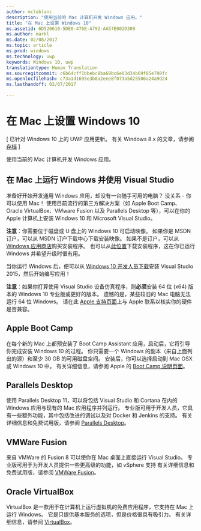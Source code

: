 ```yaml
---
author: mcleblanc
description: "使用当前的 Mac 计算机开发 Windows 应用。"
title: "在 Mac 上设置 Windows 10"
ms.assetid: 6D520610-5DE0-476E-A792-AA57E002D309
ms.author: markl
ms.date: 02/08/2017
ms.topic: article
ms.prod: windows
ms.technology: uwp
keywords: Windows 10, uwp
translationtype: Human Translation
ms.sourcegitcommit: c6b64cff1bbebc8ba69bc6e03d34b69f85e798fc
ms.openlocfilehash: c73a1d1695e3b8a2eee8f073a5d25586a24a9d24
ms.lasthandoff: 02/07/2017

---
```


# <a name="setting-up-your-mac-with-windows-10"></a>在 Mac 上设置 Windows 10

\[ 已针对 Windows 10 上的 UWP 应用更新。 有关 Windows 8.x 的文章，请参阅[存档](http://go.microsoft.com/fwlink/p/?linkid=619132) \]

使用当前的 Mac 计算机开发 Windows 应用。

## <a name="run-windows-on-your-mac-and-use-visual-studio"></a>在 Mac 上运行 Windows 并使用 Visual Studio

准备好开始开发通用 Windows 应用，却没有一台随手可用的电脑？ 没关系 - 你可以使用 Mac！ 使用目前流行的第三方解决方案（如 Apple Boot Camp、Oracle VirtualBox、VMware Fusion 以及 Parallels Desktop 等），可以在你的 Apple 计算机上安装 Windows 10 和 Microsoft Visual Studio。

**注意**：你需要位于磁盘或 U 盘上的 Windows 10 可启动映像。 如果你是 MSDN 订户，可以从 MSDN 订户下载中心下载安装映像。 如果不是订户，可以从 [Windows 应用商店](http://apps.microsoft.com/windows/app)购买安装程序。 也可以从[此位置](http://go.microsoft.com/fwlink/?LinkId=623906)下载安装程序，这在你已运行 Windows 并希望升级时很有用。

当你运行 Windows 后，便可以从 [Windows 10 开发人员下载](https://developer.microsoft.com/en-us/windows/downloads)安装 Visual Studio 2015，然后开始编写应用！

**注意**：如果你打算使用 Visual Studio 设备仿真程序，则**必须**安装 64 位 (x64) 版本的 Windows 10 专业版或更好的版本。 遗憾的是，某些较旧的 Mac 电脑无法运行 64 位 Windows。 请在此 [Apple 支持页面](http://go.microsoft.com/fwlink/p/?LinkID=397959)上与 Apple 联系以核实你的硬件是否兼容。

## <a name="apple-boot-camp"></a>Apple Boot Camp

在每个新的 Mac 上都预安装了 Boot Camp Assistant 应用，启动后，它将引导你完成安装 Windows 10 的过程。 你只需要一个 Windows 的副本（来自上面列出的源）和至少 30 GB 的可用磁盘空间。 安装后，你可以选择启动到 Mac OSX 或 Windows 10 中。 有关详细信息，请参阅 Apple 的 [Boot Camp 说明页面](http://go.microsoft.com/fwlink/?LinkId=623912)。

## <a name="parallels-desktop"></a>Parallels Desktop

使用 Parallels Desktop 11，可以将包括 Visual Studio 和 Cortana 在内的 Windows 应用与现有的 Mac 应用程序并列运行。 专业版可用于开发人员，它具有一些额外功能，其中包括改进的调试以及对 Docker 和 Jenkins 的支持。 有关详细信息和免费试用版，请参阅 [Parallels Desktop](http://go.microsoft.com/fwlink/p/?LinkId=281827)。

## <a name="vmware-fusion"></a>VMWare Fusion

来自 VMWare 的 Fusion 8 可以使你在 Mac 桌面上直接运行 Visual Studio。 专业版可用于为开发人员提供一些更高级的功能，如 vSphere 支持 有关详细信息和免费试用版，请参阅 [VMWare Fusion](http://go.microsoft.com/fwlink/p/?LinkId=281826)。

## <a name="oracle-virtualbox"></a>Oracle VirtualBox

VirtualBox 是一款用于在计算机上运行虚拟机的免费应用程序，它支持在 Mac 上运行 Windows。 它是只提供基本服务的选项，但是价格很具有吸引力。 有关详细信息，请参阅 [VirtualBox](http://go.microsoft.com/fwlink/p/?LinkId=280599)。



